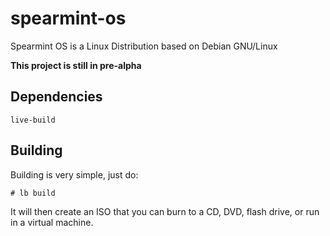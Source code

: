 # spearmint-os
Spearmint OS is a Linux Distribution based on Debian GNU/Linux

**This project is still in pre-alpha**

## Dependencies
```
live-build
```

## Building
Building is very simple, just do:
```
# lb build
```
It will then create an ISO that you can burn to a CD, DVD, flash drive, or run in a virtual machine.
